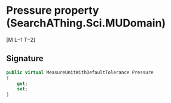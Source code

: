 # Pressure property (SearchAThing.Sci.MUDomain)
[M L−1 T−2]

## Signature
```csharp
public virtual MeasureUnitWithDefaultTolerance Pressure
{
    get;
    set;
}
```
